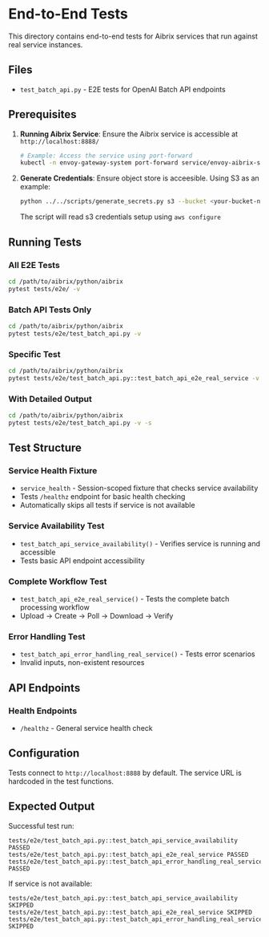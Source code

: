 # End-to-End Tests

This directory contains end-to-end tests for Aibrix services that run against real service instances.

## Files

- `test_batch_api.py` - E2E tests for OpenAI Batch API endpoints

## Prerequisites

1. **Running Aibrix Service**: Ensure the Aibrix service is accessible at `http://localhost:8888/`
   ```bash
   # Example: Access the service using port-forward
   kubectl -n envoy-gateway-system port-forward service/envoy-aibrix-system-aibrix-eg-903790dc 8888:80
   ```

2. **Generate Credentials**: Ensure object store is acceesible. Using S3 as an example:
   ```bash
   python ../../scripts/generate_secrets.py s3 --bucket <your-bucket-name>
   ```
   The script will read s3 credentials setup using ```aws configure```

## Running Tests

### All E2E Tests
```bash
cd /path/to/aibrix/python/aibrix
pytest tests/e2e/ -v
```

### Batch API Tests Only
```bash
cd /path/to/aibrix/python/aibrix
pytest tests/e2e/test_batch_api.py -v
```

### Specific Test
```bash
cd /path/to/aibrix/python/aibrix
pytest tests/e2e/test_batch_api.py::test_batch_api_e2e_real_service -v
```

### With Detailed Output
```bash
cd /path/to/aibrix/python/aibrix
pytest tests/e2e/test_batch_api.py -v -s
```

## Test Structure

### Service Health Fixture
- `service_health` - Session-scoped fixture that checks service availability
- Tests `/healthz` endpoint for basic health checking
- Automatically skips all tests if service is not available

### Service Availability Test
- `test_batch_api_service_availability()` - Verifies service is running and accessible
- Tests basic API endpoint accessibility

### Complete Workflow Test  
- `test_batch_api_e2e_real_service()` - Tests the complete batch processing workflow
- Upload → Create → Poll → Download → Verify

### Error Handling Test
- `test_batch_api_error_handling_real_service()` - Tests error scenarios
- Invalid inputs, non-existent resources

## API Endpoints

### Health Endpoints
- `/healthz` - General service health check

## Configuration

Tests connect to `http://localhost:8888` by default. The service URL is hardcoded in the test functions.

## Expected Output

Successful test run:
```
tests/e2e/test_batch_api.py::test_batch_api_service_availability PASSED
tests/e2e/test_batch_api.py::test_batch_api_e2e_real_service PASSED  
tests/e2e/test_batch_api.py::test_batch_api_error_handling_real_service PASSED
```

If service is not available:
```
tests/e2e/test_batch_api.py::test_batch_api_service_availability SKIPPED
tests/e2e/test_batch_api.py::test_batch_api_e2e_real_service SKIPPED
tests/e2e/test_batch_api.py::test_batch_api_error_handling_real_service SKIPPED
```